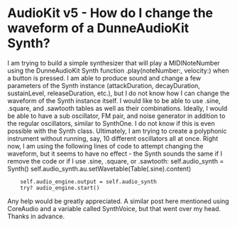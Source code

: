 
# AudioKit v5 - How do I change the waveform of a DunneAudioKit Synth?

I am trying to build a simple synthesizer that will play a MIDINoteNumber using the DunneAudioKit Synth function .play(noteNumber:, velocity:) when a button is pressed.
I am able to produce sound and change a few parameters of the Synth instance (attackDuration, decayDuration, sustainLevel, releaseDuration, etc.), but I do not know how I can change the waveform of the Synth instance itself.
I would like to be able to use .sine, .square, and .sawtooth tables as well as their combinations. Ideally, I would be able to have a sub oscillator, FM pair, and noise generator in addition to the regular oscillators, similar to SynthOne. I do not know if this is even possible with the Synth class.
Ultimately, I am trying to create a polyphonic instrument without running, say, 10 different oscillators all at once.
Right now, I am using the following lines of code to attempt changing the waveform, but it seems to have no effect - the Synth sounds the same if I remove the code or if I use .sine, .square, or .sawtooth:
        self.audio_synth = Synth()
        self.audio_synth.au.setWavetable(Table(.sine).content)

        self.audio_engine.output = self.audio_synth
        try? audio_engine.start()


Any help would be greatly appreciated. A similar post here mentioned using CoreAudio and a variable called SynthVoice, but that went over my head.
Thanks in advance.

        